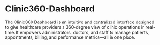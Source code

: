 # Clinic360-Dashboard
The Clinic360 Dashboard is an intuitive and centralized interface designed to give healthcare providers a 360-degree view of clinic operations in real-time. It empowers administrators, doctors, and staff to manage patients, appointments, billing, and performance metrics—all in one place.
